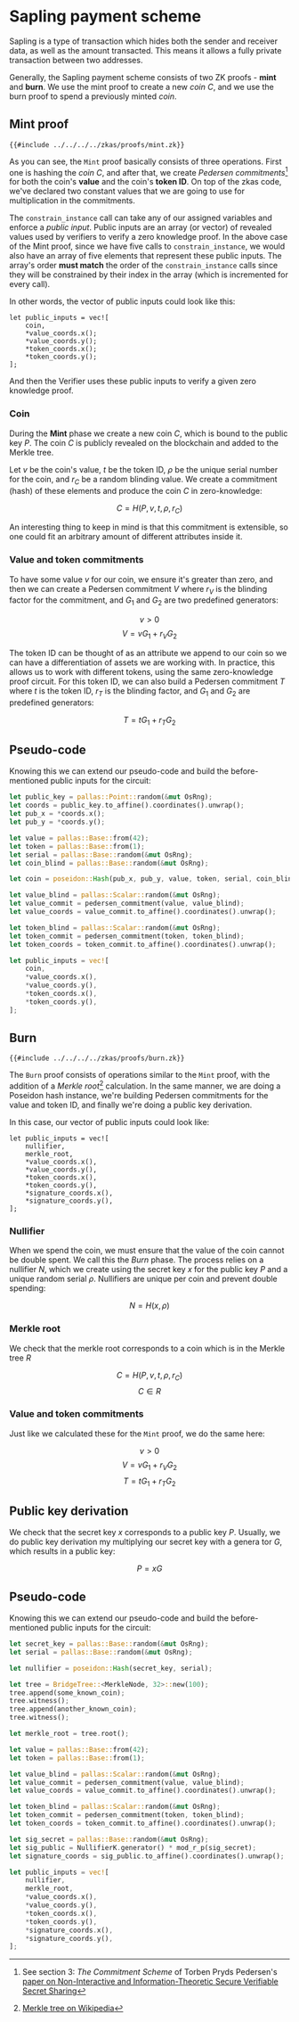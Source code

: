 # Sapling payment scheme

Sapling is a type of transaction which hides both the sender and
receiver data, as well as the amount transacted. This means it allows
a fully private transaction between two addresses.

Generally, the Sapling payment scheme consists of two ZK proofs -
**mint** and **burn**. We use the mint proof to create a new _coin_
$C$, and we use the burn proof to spend a previously minted _coin_.

## Mint proof

```
{{#include ../../../../zkas/proofs/mint.zk}}
```

As you can see, the `Mint` proof basically consists of three
operations.  First one is hashing the _coin_ $C$, and after that,
we create _Pedersen commitments_[^1] for both the coin's **value**
and the coin's **token ID**. On top of the zkas code, we've declared
two constant values that we are going to use for multiplication in
the commitments.

The `constrain_instance` call can take any of our assigned variables
and enforce a _public input_. Public inputs are an array (or vector)
of revealed values used by verifiers to verify a zero knowledge
proof. In the above case of the Mint proof, since we have five calls to
`constrain_instance`, we would also have an array of five elements that
represent these public inputs. The array's order **must match** the
order of the `constrain_instance` calls since they will be constrained
by their index in the array (which is incremented for every call).

In other words, the vector of public inputs could look like this:

```
let public_inputs = vec![
    coin,
    *value_coords.x();
    *value_coords.y();
    *token_coords.x();
    *token_coords.y();
];
```

And then the Verifier uses these public inputs to verify a given zero
knowledge proof.

### Coin

During the **Mint** phase we create a new coin $C$, which is bound
to the public key $P$. The coin $C$ is publicly revealed on the
blockchain and added to the Merkle tree.

Let $v$ be the coin's value, $t$ be the token ID, $\rho$ be the unique
serial number for the coin, and $r_C$ be a random blinding value. We
create a commitment (hash) of these elements and produce the coin $C$
in zero-knowledge:

$$ C = H(P, v, t, \rho, r_C)$$

An interesting thing to keep in mind is that this commitment is
extensible, so one could fit an arbitrary amount of different
attributes inside it.

### Value and token commitments

To have some value $v$ for our coin, we ensure it's greater than
zero, and then we can create a Pedersen commitment $V$ where $r_V$
is the blinding factor for the commitment, and $G_1$ and $G_2$ are
two predefined generators:

$$ v > 0 $$
$$ V = vG_1 + r_VG_2 $$

The token ID can be thought of as an attribute we append to our coin
so we can have a differentiation of assets we are working with. In
practice, this allows us to work with different tokens, using the
same zero-knowledge proof circuit. For this token ID, we can also
build a Pedersen commitment $T$ where $t$ is the token ID, $r_T$
is the blinding factor, and $G_1$ and $G_2$ are predefined generators:

$$ T = tG_1 + r_TG_2 $$

## Pseudo-code

Knowing this we can extend our pseudo-code and build the
before-mentioned public inputs for the circuit:

```rust
let public_key = pallas::Point::random(&mut OsRng);
let coords = public_key.to_affine().coordinates().unwrap();
let pub_x = *coords.x();
let pub_y = *coords.y();

let value = pallas::Base::from(42);
let token = pallas::Base::from(1);
let serial = pallas::Base::random(&mut OsRng);
let coin_blind = pallas::Base::random(&mut OsRng);

let coin = poseidon::Hash(pub_x, pub_y, value, token, serial, coin_blind);

let value_blind = pallas::Scalar::random(&mut OsRng);
let value_commit = pedersen_commitment(value, value_blind);
let value_coords = value_commit.to_affine().coordinates().unwrap();

let token_blind = pallas::Scalar::random(&mut OsRng);
let token_commit = pedersen_commitment(token, token_blind);
let token_coords = token_commit.to_affine().coordinates().unwrap();

let public_inputs = vec![
    coin,
    *value_coords.x(),
    *value_coords.y(),
    *token_coords.x(),
    *token_coords.y(),
];
```


## Burn

```
{{#include ../../../../zkas/proofs/burn.zk}}
```

The `Burn` proof consists of operations similar to the `Mint` proof,
with the addition of a _Merkle root_[^2] calculation. In the same
manner, we are doing a Poseidon hash instance, we're building Pedersen
commitments for the value and token ID, and finally we're doing a
public key derivation.

In this case, our vector of public inputs could look like:

```
let public_inputs = vec![
    nullifier,
    merkle_root,
    *value_coords.x(),
    *value_coords.y(),
    *token_coords.x(),
    *token_coords.y(),
    *signature_coords.x(),
    *signature_coords.y(),
];
```

### Nullifier

When we spend the coin, we must ensure that the value of the coin
cannot be double spent. We call this the _Burn_ phase. The process
relies on a nullifier $N$, which we create using the secret key $x$
for the public key $P$ and a unique random serial $\rho$. Nullifiers
are unique per coin and prevent double spending:

$$ N = H(x, \rho) $$


### Merkle root

We check that the merkle root corresponds to a coin which is in the
Merkle tree $R$

$$ C = H(P, v, t, \rho, r_C) $$
$$ C \in R $$

### Value and token commitments

Just like we calculated these for the `Mint` proof, we do the same
here:

$$ v > 0 $$
$$ V = vG_1 + r_VG_2 $$
$$ T = tG_1 + r_TG_2 $$


## Public key derivation

We check that the secret key $x$ corresponds to a public key $P$.
Usually, we do public key derivation my multiplying our secret key
with a genera tor $G$, which results in a public key:

$$ P = xG $$


## Pseudo-code

Knowing this we can extend our pseudo-code and build the
before-mentioned public inputs for the circuit:

```rust
let secret_key = pallas::Base::random(&mut OsRng);
let serial = pallas::Base::random(&mut OsRng);

let nullifier = poseidon::Hash(secret_key, serial);

let tree = BridgeTree::<MerkleNode, 32>::new(100);
tree.append(some_known_coin);
tree.witness();
tree.append(another_known_coin);
tree.witness();

let merkle_root = tree.root();

let value = pallas::Base::from(42);
let token = pallas::Base::from(1);

let value_blind = pallas::Scalar::random(&mut OsRng);
let value_commit = pedersen_commitment(value, value_blind);
let value_coords = value_commit.to_affine().coordinates().unwrap();

let token_blind = pallas::Scalar::random(&mut OsRng);
let token_commit = pedersen_commitment(token, token_blind);
let token_coords = token_commit.to_affine().coordinates().unwrap();

let sig_secret = pallas::Base::random(&mut OsRng);
let sig_public = NullifierK.generator() * mod_r_p(sig_secret);
let signature_coords = sig_public.to_affine().coordinates().unwrap();

let public_inputs = vec![
    nullifier,
    merkle_root,
    *value_coords.x(),
    *value_coords.y(),
    *token_coords.x(),
    *token_coords.y(),
    *signature_coords.x(),
    *signature_coords.y(),
];
```


[^1]: See section 3: _The Commitment Scheme_ of Torben Pryds Pedersen's
    [paper on Non-Interactive and
    Information-Theoretic Secure Verifiable Secret
    Sharing](https://link.springer.com/content/pdf/10.1007%2F3-540-46766-1_9.pdf)

[^2]: [Merkle tree on Wikipedia](https://en.wikipedia.org/wiki/Merkle_tree)
